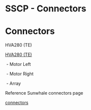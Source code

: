 # SSCP - Connectors

# Connectors

HVA280 (TE)

[HVA280 (TE)](http://www.te.com/usa-en/products/connectors/automotive-connectors/intersection/amp-low-medium-current-connectors-and-headers-hva-280.html?tab=pgp-story)

 - Motor Left

 - Motor Right

 - Array

Reference Sunwhale connectors page

[ connectors](/home/sscp-2014-2015/electrical-2014-2015/sunwhale-connectors-pinouts-and-part-numbers)

